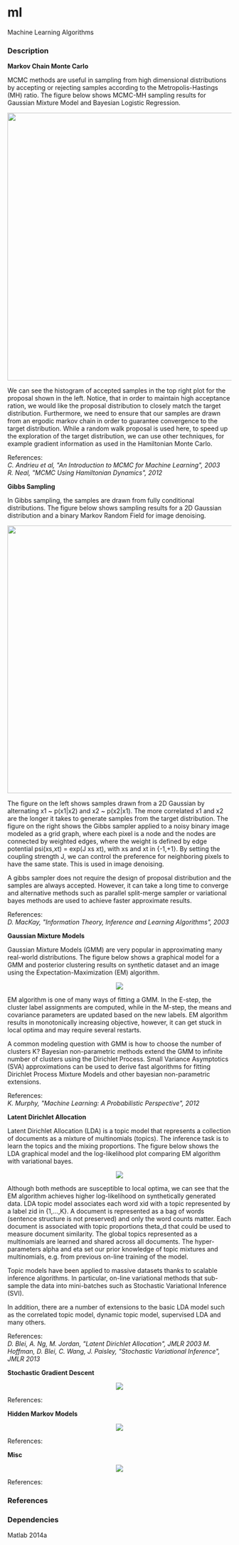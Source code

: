 # ml
Machine Learning Algorithms

### Description

**Markov Chain Monte Carlo**

MCMC methods are useful in sampling from high dimensional distributions by accepting or rejecting samples according to the Metropolis-Hastings (MH) ratio. The figure below shows MCMC-MH sampling results for Gaussian Mixture Model and Bayesian Logistic Regression.

<p align="center">
<img src="https://github.com/vsmolyakov/ml/blob/master/mcmc/figures/mcmc_merged.png" width = "600" />
</p>

We can see the histogram of accepted samples in the top right plot for the proposal shown in the left. Notice, that in order to maintain high acceptance ration, we would like the proposal distribution to closely match the target distribution. Furthermore, we need to ensure that our samples are drawn from an ergodic markov chain in order to guarantee convergence to the target distribution. While a random walk proposal is used here, to speed up the exploration of the target distribution, we can use other techniques, for example gradient information as used in the Hamiltonian Monte Carlo.

References:  
*C. Andrieu et al, "An Introduction to MCMC for Machine Learning", 2003*  
*R. Neal, "MCMC Using Hamiltonian Dynamics", 2012*

**Gibbs Sampling**

In Gibbs sampling, the samples are drawn from fully conditional distributions. The figure below shows sampling results for a 2D Gaussian distribution and a binary Markov Random Field for image denoising.

<p align="center">
<img src="https://github.com/vsmolyakov/ml/blob/master/gibbs/figures/gibbs_merged.png" width = "600"/>
</p>

The figure on the left shows samples drawn from a 2D Gaussian by alternating x1 ~ p(x1|x2) and x2 ~ p(x2|x1). The more correlated x1 and x2 are the longer it takes to generate samples from the target distribution. The figure on the right shows the Gibbs sampler applied to a noisy binary image modeled as a grid graph, where each pixel is a node and the nodes are connected by weighted edges, where the weight is defined by edge potential psi(xs,xt) = exp(J xs xt), with xs and xt in {-1,+1}. By setting the coupling strength J, we can control the preference for neighboring pixels to have the same state. This is used in image denoising.

A gibbs sampler does not require the design of proposal distribution and the samples are always accepted. However, it can take a long time to converge and alternative methods such as parallel split-merge sampler or variational bayes methods are used to achieve faster approximate results.

References:  
*D. MacKay, "Information Theory, Inference and Learning Algorithms", 2003*

**Gaussian Mixture Models**

Gaussian Mixture Models (GMM) are very popular in approximating many real-world distributions. The figure below shows a graphical model for a GMM and posterior clustering results on synthetic dataset and an image using the Expectation-Maximization (EM) algorithm.

<p align="center">
<img src="https://github.com/vsmolyakov/ml/blob/master/gmm/figures/gmm_merged.png"/>
</p>

EM algorithm is one of many ways of fitting a GMM. In the E-step, the cluster label assignments are computed, while in the M-step, the means and covariance parameters are updated based on the new labels. EM algorithm results in monotonically increasing objective, however, it can get stuck in local optima and may require several restarts. 

A common modeling question with GMM is how to choose the number of clusters K? Bayesian non-parametric methods extend the GMM to infinite number of clusters using the Dirichlet Process.
Small Variance Asymptotics (SVA) approximations can be used to derive fast algorithms for fitting Dirichlet Process Mixture Models and other bayesian non-parametric extensions.

References:  
*K. Murphy, "Machine Learning: A Probabilistic Perspective", 2012*

**Latent Dirichlet Allocation**

Latent Dirichlet Allocation (LDA) is a topic model that represents a collection of documents as a mixture of multinomials (topics). The inference task is to learn the topics and the mixing proportions. The figure below shows the LDA graphical model and the log-likelihood plot comparing EM algorithm with variational bayes. 

<p align="center">
<img src="https://github.com/vsmolyakov/ml/blob/master/lda/figures/lda_merged.png"/>
</p>

Although both methods are susceptible to local optima, we can see that the EM algorithm achieves higher log-likelihood on synthetically generated data. LDA topic model associates each word xid with a topic represented by a label zid in {1,...,K}. A document is represented as a bag of words (sentence structure is not preserved) and only the word counts matter. Each document is associated with topic proportions theta_d that could be used to measure document similarity. The global topics represented as a multinomials are learned and shared across all documents. The hyper-parameters alpha and eta set our prior knowledge of topic mixtures and multinomials, e.g. from previous on-line training of the model.

Topic models have been applied to massive datasets thanks to scalable inference algorithms. In particular, on-line variational methods that sub-sample the data into mini-batches such as Stochastic Variational Inference (SVI).

In addition, there are a number of extensions to the basic LDA model such as the correlated topic model, dynamic topic model, supervised LDA and many others.

References:  
*D. Blei, A. Ng, M. Jordan, "Latent Dirichlet Allocation", JMLR 2003*
*M. Hoffman, D. Blei, C. Wang, J. Paisley, "Stochastic Variational Inference", JMLR 2013*

**Stochastic Gradient Descent**

<p align="center">
<img src="https://github.com/vsmolyakov/ml/blob/master/sgd/figures/sgd_cost.png"/>
</p>

References:  



**Hidden Markov Models**

<p align="center">
<img src="https://github.com/vsmolyakov/ml/blob/master/hmm/figures/sp500.png"/>
</p>

References:  



**Misc**

<p align="center">
<img src="https://github.com/vsmolyakov/ml/blob/master/misc/figures/density_est.png"/>
</p>

References:  



### References

 
### Dependencies

Matlab 2014a
